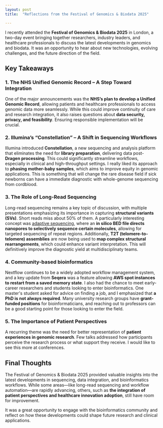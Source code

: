 ```yaml
---
layout: post
title:  "Reflections from the Festival of Genomics & Biodata 2025"

---
```


I recently attended the **Festival of Genomics & Biodata 2025** in London, a two-day event bringing together researchers, industry leaders, and healthcare professionals to discuss the latest developments in genomics and biodata. It was an opportunity to hear about new technologies, evolving challenges, and the future direction of the field.  

## Key Takeaways  

### 1. The NHS Unified Genomic Record – A Step Toward Integration  
One of the major announcements was the **NHS’s plan to develop a Unified Genomic Record**, allowing patients and healthcare professionals to access genomic data more seamlessly. While this could improve continuity of care and research integration, it also raises questions about **data security, privacy, and feasibility**. Ensuring responsible implementation will be crucial.  

### 2. Illumina’s “Constellation” – A Shift in Sequencing Workflows  
Illumina introduced **Constellation**, a new sequencing and analysis platform that eliminates the need for **library preparation**, delivering data post-**Dragen processing**. This could significantly streamline workflows, especially in clinical and high-throughput settings. I really liked its approach to **phasing mother-baby samples**, which aims to improve equity in genomic applications. This is something that will change the rare disease field if sick newborns can have a immediate diagnostic with whole-genome sequencing from cordblood. 

### 3. The Role of Long-Read Sequencing  
Long-read sequencing remains a key topic of discussion, with multiple presentations emphasizing its importance in capturing **structural variants (SVs)**. Short reads miss about 50% of them. A particularly interesting concept was [adaptive sequencing](https://nanoporetech.com/document/adaptive-sampling), where an **in silico BED file directs nanopores to selectively sequence certain molecules**, allowing for targeted sequencing of repeat regions. Additionally, **T2T (telomere-to-telomere) assemblies** are now being used to **map complex structural rearrangements**, which could enhance variant interpretation. This will definitively improve the diagnostic yield at multidisciplinaty teams.  

### 4. Community-based bioinformatics  
Nextflow continues to be a widely adopted workflow management system, and a key update from **Seqera** was a feature allowing **AWS spot instances to restart from a saved memory state**. 
I also had the chance to meet early-career researchers and students looking to enter bioinformatics. One master's student asked for advice on finding a job, and I emphasized that **a PhD is not always required**. Many university research groups have **grant-funded positions** for bioinformaticians, and reaching out to professors can be a good starting point for those looking to enter the field. 

### 5. The Importance of Patient Perspectives  
A recurring theme was the need for better representation of **patient experiences in genomic research**. Few talks addressed how participants perceive the research process or what support they receive. I would like to see this more at conferences.  

## Final Thoughts  
The Festival of Genomics & Biodata 2025 provided valuable insights into the latest developments in sequencing, data integration, and bioinformatics workflows. While some areas—like long-read sequencing and workflow automation—are rapidly advancing, others, such as **the integration of patient perspectives and healthcare innovation adoption**, still have room for improvement.  

It was a great opportunity to engage with the bioinformatics community and reflect on how these developments could shape future research and clinical applications.  

